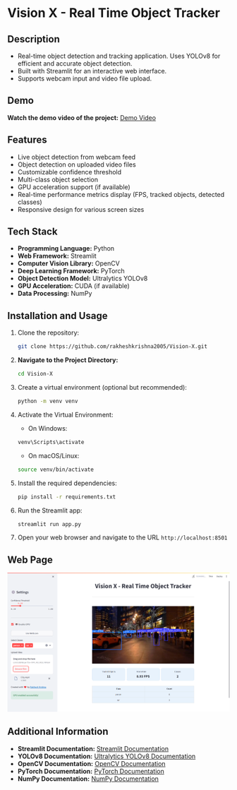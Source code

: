 # Vision X - Real Time Object Tracker

## Description

- Real-time object detection and tracking application. Uses YOLOv8 for efficient and accurate object detection.
- Built with Streamlit for an interactive web interface.
- Supports webcam input and video file upload.

## Demo

**Watch the demo video of the project:** [Demo Video](https://drive.google.com/file/d/1HYMSpNCDvfNKre6_LChZdRX6dNvlyOFL/view?usp=sharing)

## Features

- Live object detection from webcam feed
- Object detection on uploaded video files
- Customizable confidence threshold
- Multi-class object selection
- GPU acceleration support (if available)
- Real-time performance metrics display (FPS, tracked objects, detected classes)
- Responsive design for various screen sizes

## Tech Stack
- **Programming Language:** Python
- **Web Framework:** Streamlit
- **Computer Vision Library:** OpenCV
- **Deep Learning Framework:** PyTorch
- **Object Detection Model:** Ultralytics YOLOv8
- **GPU Acceleration:** CUDA (if available)
- **Data Processing:** NumPy

## Installation and Usage

1. Clone the repository:
   ```bash
   git clone https://github.com/rakheshkrishna2005/Vision-X.git
   ```

2. **Navigate to the Project Directory:**
   ```bash
   cd Vision-X
   ```
   
3. Create a virtual environment (optional but recommended):
   ```bash
   python -m venv venv
   ```

4. Activate the Virtual Environment:
   - On Windows:
   ```bash
   venv\Scripts\activate
   ```
   - On macOS/Linux:
   ```bash
   source venv/bin/activate
   ```

5. Install the required dependencies:
   ```bash
   pip install -r requirements.txt
   ```

6. Run the Streamlit app:
   ```bash
   streamlit run app.py
   ```

7. Open your web browser and navigate to the URL `http://localhost:8501`

## Web Page

<img src="https://github.com/rakheshkrishna2005/Vision-X/blob/main/project%20screenshots/Vision%20X.png" alt="Web Page">

## Additional Information
- **Streamlit Documentation:** [Streamlit Documentation](https://docs.streamlit.io/)
- **YOLOv8 Documentation:** [Ultralytics YOLOv8 Documentation](https://docs.ultralytics.com/)
- **OpenCV Documentation:** [OpenCV Documentation](https://docs.opencv.org/)
- **PyTorch Documentation:** [PyTorch Documentation](https://pytorch.org/docs/)
- **NumPy Documentation:** [NumPy Documentation](https://numpy.org/doc/stable/)
